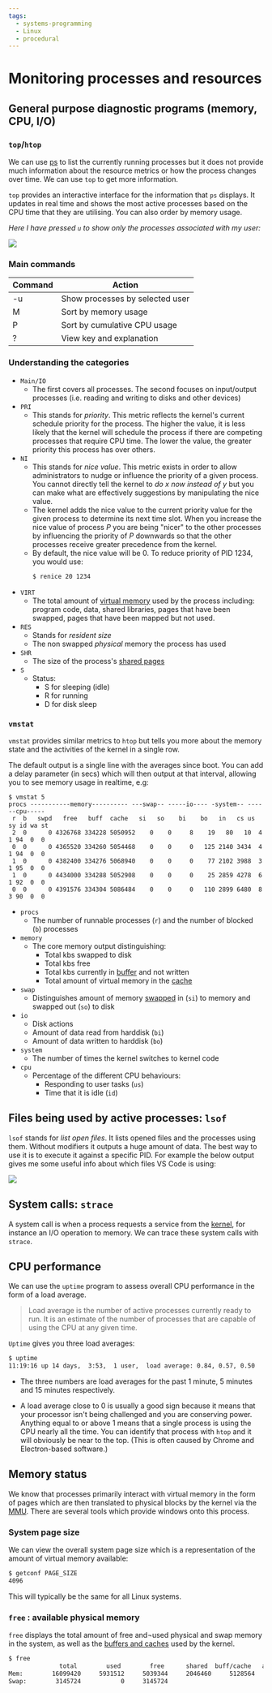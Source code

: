 ```yaml
---
tags:
  - systems-programming
  - Linux
  - procedural
---
```


# Monitoring processes and resources

## General purpose diagnostic programs (memory, CPU, I/O)

### `top`/`htop`

We can use [ps](Processes.md) to list the
currently running processes but it does not provide much information about the
resource metrics or how the process changes over time. We can use `top` to get
more information.

`top` provides an interactive interface for the information that `ps` displays.
It updates in real time and shows the most active processes based on the CPU
time that they are utilising. You can also order by memory usage.

_Here I have pressed `u` to show only the processes associated with my user:_

![](/img/htop.png)

### Main commands

| Command | Action                          |
| ------- | ------------------------------- |
| -u      | Show processes by selected user |
| M       | Sort by memory usage            |
| P       | Sort by cumulative CPU usage    |
| ?       | View key and explanation        |

### Understanding the categories

- `Main/IO`
  - The first covers all processes. The second focuses on input/output processes
    (i.e. reading and writing to disks and other devices)
- `PRI`
  - This stands for _priority_. This metric reflects the kernel's current
    schedule priority for the process. The higher the value, it is less likely
    that the kernel will schedule the process if there are competing processes
    that require CPU time. The lower the value, the greater priority this
    process has over others.
- `NI`
  - This stands for _nice value_. This metric exists in order to allow
    administrators to nudge or influence the priority of a given process. You
    cannot directly tell the kernel to _do x now instead of y_ but you can make
    what are effectively suggestions by manipulating the nice value.
  - The kernel adds the nice value to the current priority value for the given
    process to determine its next time slot. When you increase the nice value of
    process _P_ you are being "nicer" to the other processes by influencing the
    priority of _P_ downwards so that the other processes receive greater
    precedence from the kernel.
  - By default, the nice value will be 0. To reduce priority of PID 1234, you
    would use:
    ```bash
    $ renice 20 1234
    ```
- `VIRT`
  - The total amount of
    [virtual memory](Virtual_memory_and_the_MMU.md) used by
    the process including: program code, data, shared libraries, pages that have
    been swapped, pages that have been mapped but not used.
- `RES`
  - Stands for _resident size_
  - The non swapped _physical_ memory the process has used
- `SHR`
  - The size of the process's
    [shared pages](Virtual_memory_and_the_MMU.md#shared-pages)
- `S`
  - Status:
    - S for sleeping (idle)
    - R for running
    - D for disk sleep

### `vmstat`

`vmstat` provides similar metrics to `htop` but tells you more about the memory
state and the activities of the kernel in a single row.

The default output is a single line with the averages since boot. You can add a
delay parameter (in secs) which will then output at that interval, allowing you
to see memory usage in realtime, e.g:

```
$ vmstat 5
procs -----------memory---------- ---swap-- -----io---- -system-- ------cpu-----
 r  b   swpd   free   buff  cache   si   so    bi    bo   in   cs us sy id wa st
 2  0      0 4326768 334228 5050952    0    0     8    19   80   10  4  1 94  0  0
 0  0      0 4365520 334260 5054468    0    0     0   125 2140 3434  4  1 94  0  0
 1  0      0 4382400 334276 5068940    0    0     0    77 2102 3988  3  1 95  0  0
 1  0      0 4434000 334288 5052908    0    0     0    25 2859 4278  6  1 92  0  0
 0  0      0 4391576 334304 5086484    0    0     0   110 2899 6480  8  3 90  0  0

```

- `procs`
  - The number of runnable processes (`r`) and the number of blocked (`b`)
    processes
- `memory`
  - The core memory output distinguishing:
    - Total kbs swapped to disk
    - Total kbs free
    - Total kbs currently in
      [buffer](Role_of_memory_in_computation.md#relation-between-cache-and-buffers)
      and not written
    - Total amount of virtual memory in the
      [cache](Role_of_memory_in_computation.md#relation-between-cache-and-buffers)
- `swap`
  - Distinguishes amount of memory
    [swapped](Swap_space.md) in (`si`) to memory and
    swapped out (`so`) to disk
- `io`
  - Disk actions
  - Amount of data read from harddisk (`bi`)
  - Amount of data written to harddisk (`bo`)
- `system`
  - The number of times the kernel switches to kernel code
- `cpu`
  - Percentage of the different CPU behaviours:
    - Responding to user tasks (`us`)
    - Time that it is idle (`id`)

## Files being used by active processes: `lsof`

`lsof` stands for _list open files_. It lists opened files and the processes
using them. Without modifiers it outputs a huge amount of data. The best way to
use it is to execute it against a specific PID. For example the below output
gives me some useful info about which files VS Code is using:

![](/img/lsof.png)

## System calls: `strace`

A system call is when a process requests a service from the
[kernel](The_Kernel.md), for instance an I/O operation to
memory. We can trace these system calls with `strace`.

## CPU performance

We can use the `uptime` program to assess overall CPU performance in the form of
a load average.

> Load average is the number of active processes currently ready to run. It is
> an estimate of the number of processes that are capable of using the CPU at
> any given time.

`Uptime` gives you three load averages:

```bash
$ uptime
11:19:16 up 14 days,  3:53,  1 user,  load average: 0.84, 0.57, 0.50
```

- The three numbers are load averages for the past 1 minute, 5 minutes and 15
  minutes respectively.

- A load average close to 0 is usually a good sign because it means that your
  processor isn't being challenged and you are conserving power. Anything equal
  to or above 1 means that a single process is using the CPU nearly all the
  time. You can identify that process with `htop` and it will obviously be near
  to the top. (This is often caused by Chrome and Electron-based software.)

## Memory status

We know that processes primarily interact with virtual memory in the form of
pages which are then translated to physical blocks by the kernel via the
[MMU](Virtual_memory_and_the_MMU.md). There are several tools
which provide windows onto this process.

### System page size

We can view the overall system page size which is a representation of the amount
of virtual memory available:

```bash
$ getconf PAGE_SIZE
4096
```

This will typically be the same for all Linux systems.

### `free` : available physical memory

`free` displays the total amount of free and¬used physical and swap memory in
the system, as well as the
[buffers and caches](Role_of_memory_in_computation.md#relation-between-cache-and-buffers)
used by the kernel.

```bash
$ free
              total        used        free      shared  buff/cache   available
Mem:        16099420     5931512     5039344     2046460     5128564     7781904
Swap:        3145724           0     3145724
```
